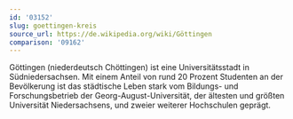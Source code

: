 ```yaml
---
id: '03152'
slug: goettingen-kreis
source_url: https://de.wikipedia.org/wiki/Göttingen
comparison: '09162'
---
```


Göttingen (niederdeutsch Chöttingen) ist eine Universitätsstadt in Südniedersachsen. Mit einem Anteil von rund 20 Prozent Studenten an der Bevölkerung ist das städtische Leben stark vom Bildungs- und Forschungsbetrieb der Georg-August-Universität, der ältesten und größten Universität Niedersachsens, und zweier weiterer Hochschulen geprägt.
